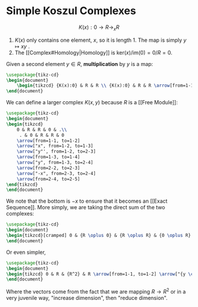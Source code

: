 



# Simple Koszul Complexes
$$K(x):0 \to R \to_{x} R$$
1.  $K(x)$ only contains one element, $x$, so it is length $1$. The map is simply $y \mapsto xy$ .
2. The [[Complex#Homology|Homology]] is $\text{ker}(x) / \text{im}(0) = 0 / R = 0$.


Given a second element $y \in R$, **multiplication** by $y$ is a map:
```tikz
\usepackage{tikz-cd}
\begin{document}
    \begin{tikzcd} {K(x):0} & R & R \\ {K(x):0} & R & R \arrow[from=1-1, to=1-2] \arrow["x", from=1-2, to=1-3] \arrow["y"', from=1-2, to=2-2] \arrow["y", from=1-3, to=2-3] \arrow[from=2-1, to=2-2] \arrow["x", from=2-2, to=2-3] \end{tikzcd}
\end{document}
```
We can define a larger complex $K(x,y)$ because $R$ is a [[Free Module]]:
```tikz
\usepackage{tikz-cd}
\begin{document}
\begin{tikzcd} 
	0 & R & R & 0 & .\\ 
	 . & 0 & R & R & 0 
	\arrow[from=1-1, to=1-2] 
	\arrow["x", from=1-2, to=1-3] 
	\arrow["y"', from=1-2, to=2-3] 
	\arrow[from=1-3, to=1-4] 
	\arrow["y", from=1-3, to=2-4] 
	\arrow[from=2-2, to=2-3] 
	\arrow["-x", from=2-3, to=2-4] 
	\arrow[from=2-4, to=2-5] 
\end{tikzcd}
\end{document}
```
We note that the bottom is $-x$ to ensure that it becomes an [[Exact Sequence]]. More simply, we are taking the direct sum of the two complexes:
```tikz
\usepackage{tikz-cd}
\begin{document}
\begin{tikzcd}[cramped] 0 & {R \oplus 0} & {R \oplus R} & {0 \oplus R} & 0 \arrow[from=1-1, to=1-2] \arrow[from=1-2, to=1-3] \arrow[from=1-3, to=1-4] \arrow[from=1-4, to=1-5] \end{tikzcd}
\end{document}
```
Or even simpler,
```tikz
\usepackage{tikz-cd}
\begin{document}
\begin{tikzcd} 0 & R & {R^2} & R \arrow[from=1-1, to=1-2] \arrow["{y \choose -x}", from=1-2, to=1-3] \arrow["{(x,y)}", from=1-3, to=1-4] \end{tikzcd}
\end{document}
```
Where the vectors come from the fact that we are mapping $R \to R^2$ or in a very juvenile way, "increase dimension", then "reduce dimension".   